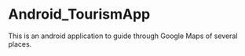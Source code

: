 # Android_TourismApp
This is an android application to guide through Google Maps of several places.
